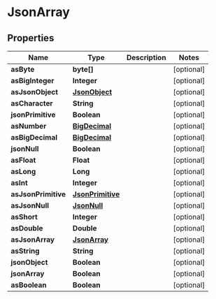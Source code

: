 

# JsonArray

## Properties

Name | Type | Description | Notes
------------ | ------------- | ------------- | -------------
**asByte** | **byte[]** |  |  [optional]
**asBigInteger** | **Integer** |  |  [optional]
**asJsonObject** | [**JsonObject**](JsonObject.md) |  |  [optional]
**asCharacter** | **String** |  |  [optional]
**jsonPrimitive** | **Boolean** |  |  [optional]
**asNumber** | [**BigDecimal**](BigDecimal.md) |  |  [optional]
**asBigDecimal** | [**BigDecimal**](BigDecimal.md) |  |  [optional]
**jsonNull** | **Boolean** |  |  [optional]
**asFloat** | **Float** |  |  [optional]
**asLong** | **Long** |  |  [optional]
**asInt** | **Integer** |  |  [optional]
**asJsonPrimitive** | [**JsonPrimitive**](JsonPrimitive.md) |  |  [optional]
**asJsonNull** | [**JsonNull**](JsonNull.md) |  |  [optional]
**asShort** | **Integer** |  |  [optional]
**asDouble** | **Double** |  |  [optional]
**asJsonArray** | [**JsonArray**](JsonArray.md) |  |  [optional]
**asString** | **String** |  |  [optional]
**jsonObject** | **Boolean** |  |  [optional]
**jsonArray** | **Boolean** |  |  [optional]
**asBoolean** | **Boolean** |  |  [optional]



